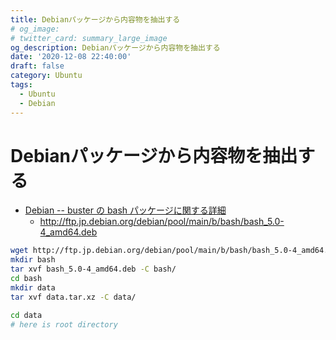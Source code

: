 ```yaml
---
title: Debianパッケージから内容物を抽出する
# og_image:
# twitter_card: summary_large_image
og_description: Debianパッケージから内容物を抽出する
date: '2020-12-08 22:40:00'
draft: false
category: Ubuntu
tags:
  - Ubuntu
  - Debian
---
```


# Debianパッケージから内容物を抽出する

- [Debian -- buster の bash パッケージに関する詳細](https://packages.debian.org/buster/bash)
    - http://ftp.jp.debian.org/debian/pool/main/b/bash/bash_5.0-4_amd64.deb

```bash
wget http://ftp.jp.debian.org/debian/pool/main/b/bash/bash_5.0-4_amd64.deb
mkdir bash
tar xvf bash_5.0-4_amd64.deb -C bash/
cd bash
mkdir data
tar xvf data.tar.xz -C data/

cd data
# here is root directory
```
